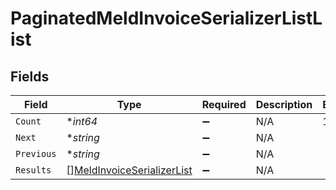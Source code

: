 # PaginatedMeldInvoiceSerializerListList


## Fields

| Field                                                                           | Type                                                                            | Required                                                                        | Description                                                                     | Example                                                                         |
| ------------------------------------------------------------------------------- | ------------------------------------------------------------------------------- | ------------------------------------------------------------------------------- | ------------------------------------------------------------------------------- | ------------------------------------------------------------------------------- |
| `Count`                                                                         | **int64*                                                                        | :heavy_minus_sign:                                                              | N/A                                                                             | 123                                                                             |
| `Next`                                                                          | **string*                                                                       | :heavy_minus_sign:                                                              | N/A                                                                             |                                                                                 |
| `Previous`                                                                      | **string*                                                                       | :heavy_minus_sign:                                                              | N/A                                                                             |                                                                                 |
| `Results`                                                                       | [][MeldInvoiceSerializerList](../../models/shared/meldinvoiceserializerlist.md) | :heavy_minus_sign:                                                              | N/A                                                                             |                                                                                 |